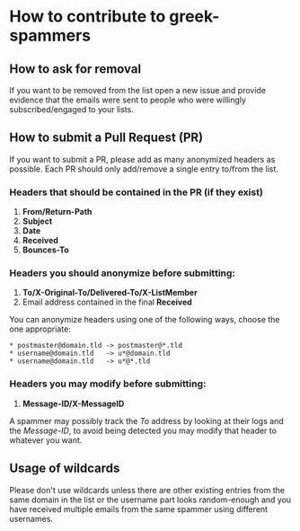 # How to contribute to greek-spammers

## How to ask for removal

If you want to be removed from the list open a new issue and provide evidence
that the emails were sent to people who were willingly subscribed/engaged to
your lists.

## How to submit a Pull Request (PR)

If you want to submit a PR, please add as many anonymized headers as possible.
Each PR should only add/remove a single entry to/from the list.

### Headers that should be contained in the PR (if they exist)

1. **From/Return-Path**
1. **Subject**
1. **Date**
1. **Received**
1. **Bounces-To**

### Headers you should anonymize before submitting:
1. **To/X-Original-To/Delivered-To/X-ListMember** 
1. Email address contained in the final **Received**

You can anonymize headers using one of the following ways, choose the one appropriate:
```
* postmaster@domain.tld -> postmaster@*.tld
* username@domain.tld   -> u*@domain.tld
* username@domain.tld   -> u*@*.tld
```

### Headers you may modify before submitting:
1. **Message-ID/X-MessageID**

A spammer may possibly track the *To* address by looking at their logs and the
*Message-ID*, to avoid being detected you may modify that header to whatever
you want.

## Usage of wildcards

Please don't use wildcards unless there are other existing entries from the
same domain in the list or the username part looks random-enough and you have
received multiple emails from the same spammer using different usernames.
